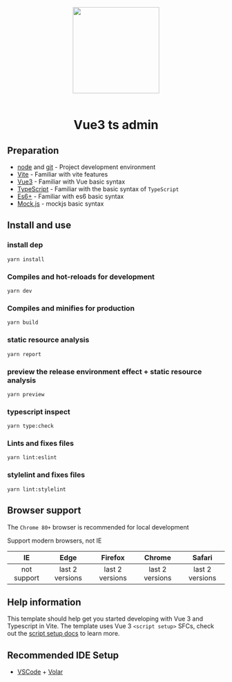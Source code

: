 <div align="center">
<a href="https://github.com/kongchengxiaoning/vue3-ts-admin"> <img width="200" height="200" src="https://camo.githubusercontent.com/c8f91d18976e27123643a926a2588b8d931a0292fd0b6532c3155379e8591629/68747470733a2f2f7675656a732e6f72672f696d616765732f6c6f676f2e706e67"> </a> <br> <br>

<h1>Vue3 ts admin</h1>
</div>

## Preparation
- [node](http://nodejs.org/) and [git](https://git-scm.com/) - Project development environment
- [Vite](https://vitejs.dev/) - Familiar with vite features
- [Vue3](https://v3.vuejs.org/) - Familiar with Vue basic syntax
- [TypeScript](https://www.typescriptlang.org/) - Familiar with the basic syntax of `TypeScript`
- [Es6+](http://es6.ruanyifeng.com/) - Familiar with es6 basic syntax
- [Mock.js](https://github.com/nuysoft/Mock) - mockjs basic syntax

## Install and use
### install dep
```
yarn install
```

### Compiles and hot-reloads for development
```
yarn dev
```

### Compiles and minifies for production
```
yarn build
```

### static resource analysis
```
yarn report
```

### preview the release environment effect + static resource analysis
```
yarn preview
```

### typescript inspect
```
yarn type:check
```

### Lints and fixes files
```
yarn lint:eslint
```

### stylelint and fixes files
```
yarn lint:stylelint
```

## Browser support

The `Chrome 80+` browser is recommended for local development

Support modern browsers, not IE

| IE | Edge | Firefox | Chrome | Safari |
| :-: | :-: | :-: | :-: | :-: |
| not support | last 2 versions | last 2 versions | last 2 versions | last 2 versions |

## Help information

This template should help get you started developing with Vue 3 and Typescript in Vite. The template uses Vue 3 `<script setup>` SFCs, check out the [script setup docs](https://v3.vuejs.org/api/sfc-script-setup.html#sfc-script-setup) to learn more.

## Recommended IDE Setup

- [VSCode](https://code.visualstudio.com/) + [Volar](https://marketplace.visualstudio.com/items?itemName=johnsoncodehk.volar)
